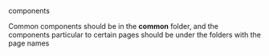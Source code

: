 components

Common components should be in the **common** folder,
and the components particular to certain pages should be under the folders with the page names
